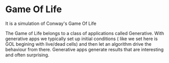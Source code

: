 # Game Of Life
It is a simulation of Conway's Game Of Life

The Game of Life belongs to a class of applications called Generative. With generative apps we typically set up initial conditions ( like we set here is GOL begining with live/dead cells) and then let an algorithm drive the behaviour from there. Generative apps generate results that are interesting and often surprising.
